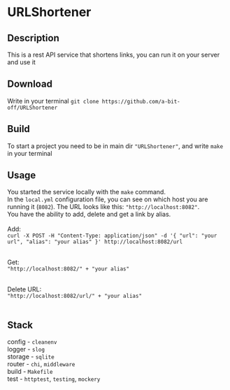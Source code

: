 # URLShortener

## Description
This is a rest API service that shortens links, you can run it on your server and use it

## Download
Write in your terminal `git clone https://github.com/a-bit-off/URLShortener`

## Build
To start a project you need to be in main dir `"URLShortener"`, and write `make` in your terminal

## Usage
You started the service locally with the `make` command. <br />
In the `local.yml` configuration file, you can see on which host you are running it (`8082`). The URL looks like this: `"http://localhost:8082"`. <br />
You have the ability to add, delete and get a link by alias. <br /> <br />
Add: <br />
`curl -X POST -H "Content-Type: application/json" -d '{
     "url": "your url",
     "alias": "your alias"
}' http://localhost:8082/url` <br /> <br />

Get: <br />
`"http://localhost:8082/" + "your alias"` <br /> <br />
 
Delete URL: <br />
`"http://localhost:8082/url/" + "your alias"` <br /> <br />

## Stack
config - `cleanenv` <br />
logger - `slog` <br />
storage - `sqlite` <br />
router - `chi`, `middleware` <br />
build - `Makefile` <br />
test - `httptest`, `testing`, `mockery` <br />
